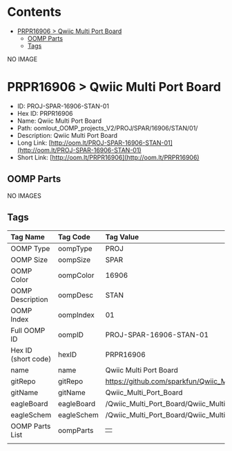 



Contents
========

* [PRPR16906 > Qwiic Multi Port Board](#prpr16906--qwiic-multi-port-board)
	* [OOMP Parts](#oomp-parts)
	* [Tags](#tags)
  
NO IMAGE  
# PRPR16906 > Qwiic Multi Port Board

- ID: PROJ-SPAR-16906-STAN-01
- Hex ID: PRPR16906
- Name: Qwiic Multi Port Board
- Path: oomlout_OOMP_projects_V2/PROJ/SPAR/16906/STAN/01/
- Description: Qwiic Multi Port Board
- Long Link: [http://oom.lt/PROJ-SPAR-16906-STAN-01](http://oom.lt/PROJ-SPAR-16906-STAN-01)
- Short Link: [http://oom.lt/PRPR16906](http://oom.lt/PRPR16906)

## OOMP Parts
  
NO IMAGES  
## Tags
  

|Tag Name|Tag Code|Tag Value|
| :--- | :--- | :--- |
|OOMP Type|oompType|PROJ|
|OOMP Size|oompSize|SPAR|
|OOMP Color|oompColor|16906|
|OOMP Description|oompDesc|STAN|
|OOMP Index|oompIndex|01|
|Full OOMP ID|oompID|PROJ-SPAR-16906-STAN-01|
|Hex ID (short code)|hexID|PRPR16906|
|name|name|Qwiic Multi Port Board|
|gitRepo|gitRepo|https://github.com/sparkfun/Qwiic_Multi_Port_Board|
|gitName|gitName|Qwiic_Multi_Port_Board|
|eagleBoard|eagleBoard|/Qwiic_Multi_Port_Board/Qwiic_Multi_Port_Board.brd|
|eagleSchem|eagleSchem|/Qwiic_Multi_Port_Board/Qwiic_Multi_Port_Board.sch|
|OOMP Parts List|oompParts|<table><tr><td></td></tr></table>|
||||
